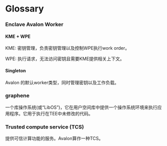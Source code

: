 # Glossary

###  Enclave Avalon Worker

####  	KME + WPE

KME: 密钥管理，负责密钥管理以及控制WPE执行work order。

WPE: 执行请求，无法访问密钥且需要KME提供相关上下文。

#### 	Singleton

Avalon 的默认worker类型，同时管理密钥以及工作负载。

### graphene

一个库操作系统(或“LibOS”)，它在用户空间库中提供一个操作系统环境来执行应用程序。它用于执行在TEE中未修改的代码。

### Trusted compute service (TCS)

提供可信计算功能的服务。Avalon算作一种TCS。





